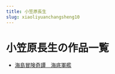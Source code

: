 ```yaml
---
title: 小笠原長生
slug: xiaoliyuanchangsheng10
---
```


# 小笠原長生の作品一覧

- [海島冒険奇譚　海底軍艦](haidaomouxianqitanhaidijunjianda)
